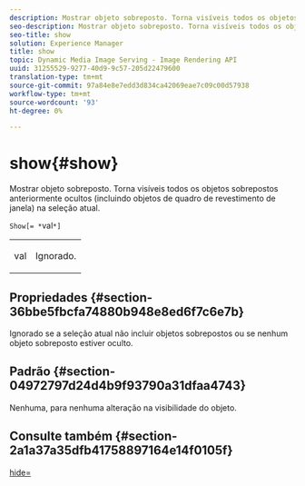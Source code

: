 ```yaml
---
description: Mostrar objeto sobreposto. Torna visíveis todos os objetos sobrepostos anteriormente ocultos (incluindo objetos de quadro de revestimento de janela) na seleção atual.
seo-description: Mostrar objeto sobreposto. Torna visíveis todos os objetos sobrepostos anteriormente ocultos (incluindo objetos de quadro de revestimento de janela) na seleção atual.
seo-title: show
solution: Experience Manager
title: show
topic: Dynamic Media Image Serving - Image Rendering API
uuid: 31255529-9277-40d9-9c57-205d22479600
translation-type: tm+mt
source-git-commit: 97a84e8e7edd3d834ca42069eae7c09c00d57938
workflow-type: tm+mt
source-wordcount: '93'
ht-degree: 0%

---
```



# show{#show}

Mostrar objeto sobreposto. Torna visíveis todos os objetos sobrepostos anteriormente ocultos (incluindo objetos de quadro de revestimento de janela) na seleção atual.

`Show[= *`val`*]`

<table id="simpletable_88D25B9C8E0A47EF90C8ABEBDE777183"> 
 <tr class="strow"> 
  <td class="stentry"> <p><span class="varname"> val</span> </p> </td> 
  <td class="stentry"> <p>Ignorado. </p></td> 
 </tr> 
</table>

## Propriedades {#section-36bbe5fbcfa74880b948e8ed6f7c6e7b}

Ignorado se a seleção atual não incluir objetos sobrepostos ou se nenhum objeto sobreposto estiver oculto.

## Padrão {#section-04972797d24d4b9f93790a31dfaa4743}

Nenhuma, para nenhuma alteração na visibilidade do objeto.

## Consulte também {#section-2a1a37a35dfb41758897164e14f0105f}

[hide=](../../../../../ir-api/http-protocol/image-rendering-api-ref/c-ir-http-protocol-ref/c-ir-http-protocol-command-reference/r-ir-hide.md#reference-681b9782f90a45b18ed50292ab2c096c)
